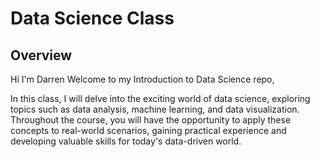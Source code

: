 # Data Science Class

## Overview
Hi I'm Darren
Welcome to my Introduction to Data Science repo, 


In this class, I will delve into the exciting world of data science, exploring topics such as data analysis, machine learning, and data visualization. Throughout the course, you will have the opportunity to apply these concepts to real-world scenarios, gaining practical experience and developing valuable skills for today's data-driven world.
